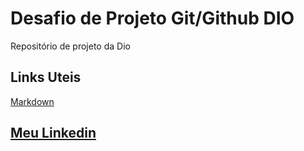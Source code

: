 # Desafio de Projeto Git/Github DIO
Repositório de projeto da Dio

## Links Uteis
[Markdown](https://www.markdownguide.org/basic-syntax/)

## [Meu Linkedin](https://www.linkedin.com/in/lucas-camargo-da-silva-895824214/)
